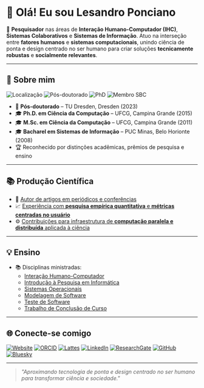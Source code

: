 # 👋 Olá! Eu sou Lesandro Ponciano

🎯 **Pesquisador** nas áreas de **Interação Humano-Computador (IHC)**, **Sistemas Colaborativos** e **Sistemas de Informação**. Atuo na interseção entre **fatores humanos** e **sistemas computacionais**, unindo ciência de ponta e design centrado no ser humano para criar soluções **tecnicamente robustas** e **socialmente relevantes**.

---

## 🧠 Sobre mim

![Localização](https://img.shields.io/badge/Localização-Belo%20Horizonte%2C%20MG-blue?style=flat&logo=google-maps)
![Pós-doutorado](https://img.shields.io/badge/Pós--doutorado-TU%20Dresden%20🇩🇪-lightgrey)
![PhD](https://img.shields.io/badge/Ph.D.-Ciência%20da%20Computação-green)
![Membro SBC](https://img.shields.io/badge/Membro-SBC%20%7C%20SBPC%20%7C%20RICAP-orange)

- 📜 **Pós-doutorado** – TU Dresden, Dresden (2023)  
- 🎓 **Ph.D. em Ciência da Computação** – UFCG, Campina Grande  (2015)
- 🎓 **M.Sc. em Ciência da Computação** – UFCG, Campina Grande  (2011)
- 🎓 **Bacharel em Sistemas de Informação** – PUC Minas, Belo Horionte (2008)
- 🏆 Reconhecido por distinções acadêmicas, prêmios de pesquisa e ensino

---

## 📚 Produção Científica

- 📝 [Autor de artigos em periódicos e conferências](https://orcid.org/0000-0002-5724-0094)  
- 📈 [Experiência com **pesquisa empírica quantitativa** e **métricas centradas no usuário**](https://lesandrop.github.io/site/papers/index.html)  
- ⚙️ [Contribuições para infraestrutura de **computação paralela e distribuída** aplicada à ciência](http://lattes.cnpq.br/2211388362277178)

---

## 💡 Ensino

- 📚 Disciplinas ministradas:  
  - [Interação Humano-Computador](https://lesandrop.github.io/site/teaching/IHC/index.html)
  - [Introdução à Pesquisa em Informática](https://lesandrop.github.io/site/teaching/IPI/index.html)
  - [Sistemas Operacionais](https://lesandrop.github.io/site/teaching/SO/index.html)
  - [Modelagem de Software](https://lesandrop.github.io/site/teaching/PS/index.html)
  - [Teste de Software](https://lesandrop.github.io/site/teaching/TS/index.html)
  - [Trabalho de Conclusão de Curso](https://lesandrop.github.io/site/teaching/TCC/index.html)

---

## 🌐 Conecte-se comigo

[![Website](https://img.shields.io/badge/Website-000?style=for-the-badge&logo=About.me&logoColor=white)](https://lesandrop.github.io/site)
[![ORCID](https://img.shields.io/badge/ORCID-A6CE39?style=for-the-badge&logo=orcid&logoColor=white)](https://orcid.org/0000-0002-5724-0094)
[![Lattes](https://img.shields.io/badge/Lattes-005A9C?style=for-the-badge&logo=read.cv&logoColor=white)]([https://lattes.cnpq.br/](http://lattes.cnpq.br/2211388362277178))
[![LinkedIn](https://img.shields.io/badge/LinkedIn-0A66C2?style=for-the-badge&logo=linkedin&logoColor=white)](https://www.linkedin.com/in/lesandroponciano/)
[![ResearchGate](https://img.shields.io/badge/ResearchGate-00CCBB?style=for-the-badge&logo=ResearchGate&logoColor=white)](https://www.researchgate.net/profile/Lesandro-Ponciano)
[![GitHub](https://img.shields.io/badge/GitHub-181717?style=for-the-badge&logo=github&logoColor=white)](https://github.com/lesandrop)
[![Bluesky](https://img.shields.io/badge/Bluesky-0285FF?style=for-the-badge&logo=bluesky&logoColor=white)](https://bsky.app/profile/lesandrop.bsky.social)

---

> _"Aproximando tecnologia de ponta e design centrado no ser humano para transformar ciência e sociedade."_
